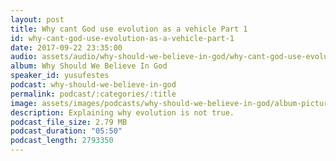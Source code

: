 ```yaml
---
layout: post
title: Why cant God use evolution as a vehicle Part 1
id: why-cant-god-use-evolution-as-a-vehicle-part-1
date: 2017-09-22 23:35:00
audio: assets/audio/why-should-we-believe-in-god/why-cant-god-use-evolution-as-a-vehicle-part-1.mp3
album: Why Should We Believe In God
speaker_id: yusufestes
podcast: why-should-we-believe-in-god
permalink: podcast/:categories/:title
image: assets/images/podcasts/why-should-we-believe-in-god/album-picture-small.jpg
description: Explaining why evolution is not true.
podcast_file_size: 2.79 MB
podcast_duration: "05:50"
podcast_length: 2793350
---
```

